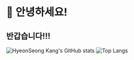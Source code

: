 # 👋 안녕하세요!
## 반갑습니다!!!
<!--
**hyeonseongkang/hyeonseongkang** is a ✨ _special_ ✨ repository because its `README.md` (this file) appears on your GitHub profile.

Here are some ideas to get you started:

- 🔭 I’m currently working on ...
- 🌱 I’m currently learning ...
- 👯 I’m looking to collaborate on ...
- 🤔 I’m looking for help with ...
- 💬 Ask me about ...
- 📫 How to reach me: ...
- 😄 Pronouns: ...
- ⚡ Fun fact: ...
-->

![HyeonSeong Kang's GitHub stats](https://github-readme-stats.vercel.app/api?username=hyeonseongkang)
![Top Langs](https://github-readme-stats.vercel.app/api/top-langs/?username=hyeonseongkang)

